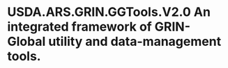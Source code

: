 # USDA.ARS.GRIN.GGTools.V2.0 An integrated framework of GRIN-Global utility and data-management tools.
